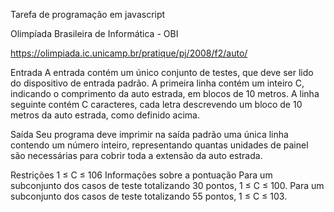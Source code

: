Tarefa de programação em javascript

Olimpíada Brasileira de Informática - OBI

https://olimpiada.ic.unicamp.br/pratique/pj/2008/f2/auto/


Entrada
A entrada contém um único conjunto de testes, que deve ser lido do dispositivo de entrada padrão. A primeira linha contém um inteiro C, indicando o comprimento da auto estrada, em blocos de 10 metros. A linha seguinte contém C caracteres, cada letra descrevendo um bloco de 10 metros da auto estrada, como definido acima.

Saída
Seu programa deve imprimir na saída padrão uma única linha contendo um número inteiro, representando quantas unidades de painel são necessárias para cobrir toda a extensão da auto estrada.

Restrições
1 ≤ C ≤ 106
Informações sobre a pontuação
Para um subconjunto dos casos de teste totalizando 30 pontos, 1 ≤ C ≤ 100.
Para um subconjunto dos casos de teste totalizando 55 pontos, 1 ≤ C ≤ 103.